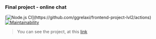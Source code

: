 ### Final project - online chat

[![Node.js CI]([https://github.com/ggrelaxi/frontend-project-lvl4/workflows/Node.js%20CI/badge.svg](https://github.com/ggrelaxi/frontend-project-lvl4/workflows/Node%20CI/badge.svg))](https://github.com/ggrelaxi/frontend-project-lvl2/actions)
[![Maintainability](https://api.codeclimate.com/v1/badges/93eec95d6cccb90a7dc3/maintainability)](https://codeclimate.com/github/ggrelaxi/frontend-project-lvl4/maintainability)

> You can see the project, at this [link](https://frontend-project-lvl4-production-eac2.up.railway.app/)
